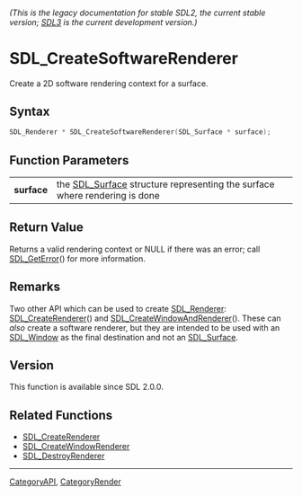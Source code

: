 ###### (This is the legacy documentation for stable SDL2, the current stable version; [SDL3](https://wiki.libsdl.org/SDL3/) is the current development version.)
# SDL_CreateSoftwareRenderer

Create a 2D software rendering context for a surface.

## Syntax

```c
SDL_Renderer * SDL_CreateSoftwareRenderer(SDL_Surface * surface);

```

## Function Parameters

|                 |                                                                                           |
| --------------- | ----------------------------------------------------------------------------------------- |
| **surface**     | the [SDL_Surface](SDL_Surface) structure representing the surface where rendering is done |

## Return Value

Returns a valid rendering context or NULL if there was an error; call
[SDL_GetError](SDL_GetError)() for more information.

## Remarks

Two other API which can be used to create [SDL_Renderer](SDL_Renderer):
[SDL_CreateRenderer](SDL_CreateRenderer)() and
[SDL_CreateWindowAndRenderer](SDL_CreateWindowAndRenderer)(). These can
_also_ create a software renderer, but they are intended to be used with an
[SDL_Window](SDL_Window) as the final destination and not an
[SDL_Surface](SDL_Surface).

## Version

This function is available since SDL 2.0.0.

## Related Functions

* [SDL_CreateRenderer](SDL_CreateRenderer)
* [SDL_CreateWindowRenderer](SDL_CreateWindowRenderer)
* [SDL_DestroyRenderer](SDL_DestroyRenderer)

----
[CategoryAPI](CategoryAPI), [CategoryRender](CategoryRender)

